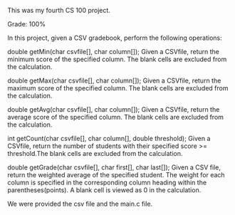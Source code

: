 This was my fourth CS 100 project.

Grade: 100%

In this project, given a CSV gradebook, perform the following operations:

double getMin(char csvfile[], char column[]); Given a CSVfile, return the minimum score of the specified column. The blank cells are excluded from the calculation.

double getMax(char csvfile[], char column[]); Given a CSVfile, return the maximum score of the specified column. The blank cells are excluded from the calculation.

double getAvg(char csvfile[], char column[]); Given a CSVfile, return the average score of the specified column. The blank cells are excluded from the calculation.

int getCount(char csvfile[], char column[], double threshold); Given a CSVfile, return the number of students with their specified score >= threshold.The blank cells are excluded from the calculation.

double getGrade(char csvfile[], char first[], char last[]); Given a CSV file, return the weighted average of the specified student. The weight for each column is specified in the corresponding column heading within the parentheses(points). A blank cell is viewed as 0 in the calculation.

We were provided the csv file and the main.c file.
